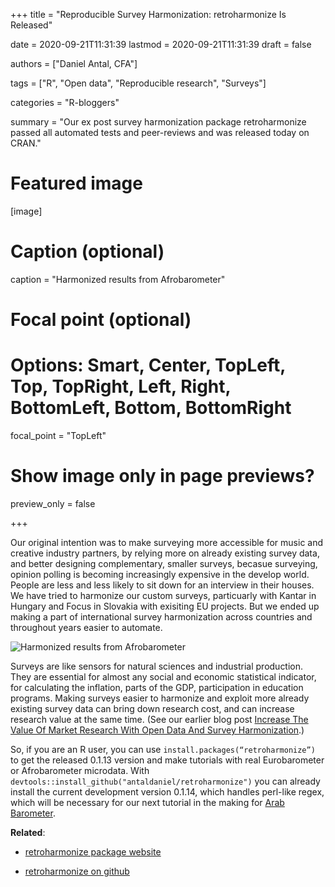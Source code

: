 +++
title = "Reproducible Survey Harmonization: retroharmonize Is Released"

date = 2020-09-21T11:31:39
lastmod = 2020-09-21T11:31:39
draft = false

authors = ["Daniel Antal, CFA"]

tags = ["R", "Open data", "Reproducible research", "Surveys"]

categories = "R-bloggers"

summary = "Our ex post survey harmonization package retroharmonize passed all automated tests and peer-reviews and was released today on CRAN."

# Featured image
[image]
  # Caption (optional)
  caption = "Harmonized results from Afrobarometer"

  # Focal point (optional)
  # Options: Smart, Center, TopLeft, Top, TopRight, Left, Right, BottomLeft, Bottom, BottomRight
  focal_point = "TopLeft"

  # Show image only in page previews?
  preview_only = false

+++

Our original intention was to make surveying more accessible for music and creative industry partners, by relying more on already existing survey data, and better designing complementary, smaller surveys, becasue surveying, opinion polling is becoming increasingly expensive in the develop world.  People are less and less likely to sit down for an interview in their houses.  We have tried to harmonize our custom surveys, particuarly with Kantar in Hungary and Focus in Slovakia with exisiting EU projects.  But we ended up making a part of international survey harmonization across countries and throughout years easier to automate.

![Harmonized results from Afrobarometer](/img/packages/ab_plot1.png)

Surveys are like sensors for natural sciences and industrial production. They are essential for almost any social and economic statistical indicator, for calculating the inflation, parts of the GDP, participation in education programs.  Making surveys easier to harmonize and exploit more already existing survey data can bring down research cost, and can increase research value at the same time. (See our earlier blog post [Increase The Value Of Market Research With Open Data And Survey Harmonization](https://dataobservatory.eu/post/2020-07-10-retroharmonize/).)

So, if you are an R user, you can use `install.packages(“retroharmonize”)` to get the released 0.1.13 version and make tutorials with real Eurobarometer or Afrobarometer microdata.  With `devtools::install_github("antaldaniel/retroharmonize")` you can already install the current development version 0.1.14, which handles perl-like regex, which will be necessary for our next tutorial in the making for [Arab Barometer](https://www.arabbarometer.org/). 

**Related**:

* [retroharmonize package website](https://retroharmonize.dataobservatory.eu/)

* [retroharmonize on github](https://github.com/antaldaniel/retroharmonize/)


